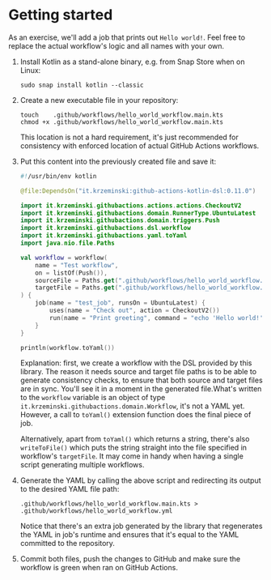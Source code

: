 # Getting started

As an exercise, we'll add a job that prints out `Hello world!`. Feel free to replace the actual workflow's logic and all
names with your own.

1. Install Kotlin as a stand-alone binary, e.g. from Snap Store when on Linux:
   ```
   sudo snap install kotlin --classic
   ```
2. Create a new executable file in your repository:
   ```
   touch    .github/workflows/hello_world_workflow.main.kts
   chmod +x .github/workflows/hello_world_workflow.main.kts
   ```
   This location is not a hard requirement, it's just recommended for consistency with enforced location of actual
   GitHub Actions workflows.
3. Put this content into the previously created file and save it:
   ```kotlin
   #!/usr/bin/env kotlin

   @file:DependsOn("it.krzeminski:github-actions-kotlin-dsl:0.11.0")

   import it.krzeminski.githubactions.actions.actions.CheckoutV2
   import it.krzeminski.githubactions.domain.RunnerType.UbuntuLatest
   import it.krzeminski.githubactions.domain.triggers.Push
   import it.krzeminski.githubactions.dsl.workflow
   import it.krzeminski.githubactions.yaml.toYaml
   import java.nio.file.Paths

   val workflow = workflow(
       name = "Test workflow",
       on = listOf(Push()),
       sourceFile = Paths.get(".github/workflows/hello_world_workflow.main.kts"),
       targetFile = Paths.get(".github/workflows/hello_world_workflow.yml")
   ) {
       job(name = "test_job", runsOn = UbuntuLatest) {
           uses(name = "Check out", action = CheckoutV2())
           run(name = "Print greeting", command = "echo 'Hello world!'")
       }
   }

   println(workflow.toYaml())
   ```
    Explanation: first, we create a workflow with the DSL provided by this library. The reason it needs source and target
   file paths is to be able to generate consistency checks, to ensure that both source and target files are in sync.
   You'll see it in a moment in the generated file.What's written to the `workflow` variable is an object of type
   `it.krzeminski.githubactions.domain.Workflow`, it's not a YAML yet. However, a call to `toYaml()` extension function
   does the final piece of job.

    Alternatively, apart from `toYaml()` which returns a string, there's also `writeToFile()` which puts the string
   straight into the file specified in workflow's `targetFile`. It may come in handy when having a single script generating multiple workflows.

4. Generate the YAML by calling the above script and redirecting its output to the desired YAML file path:
   ```
   .github/workflows/hello_world_workflow.main.kts > .github/workflows/hello_world_workflow.yml
   ```
    Notice that there's an extra job generated by the library that regenerates the YAML in job's runtime and ensures that 
    it's equal to the YAML committed to the repository.

5. Commit both files, push the changes to GitHub and make sure the workflow is green when ran on GitHub Actions.
